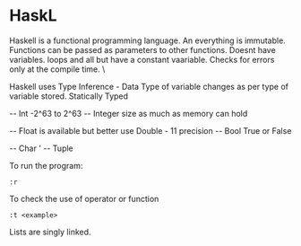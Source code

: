 # HaskL

Haskell is a functional programming language. An everything is immutable. Functions can be passed as parameters to other functions. Doesnt have variables. loops and all but have a constant vaariable. Checks for errors only at the compile time.
\

Haskell uses Type Inference - Data Type of variable changes as per type of variable stored.
Statically Typed

-- Int -2^63 to 2^63
-- Integer size as much as memory can hold

-- Float is available but better use Double - 11 precision
-- Bool True or False

-- Char '
-- Tuple

To run the program:

```
:r
```

To check the use of operator or function

```
:t <example>
```

Lists are singly linked.
